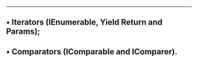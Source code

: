 --------------------------------------------------------
• Iterators (IEnumerable, Yield Return and Params);
---------------------------------------------------------
• Comparators (IComparable and IComparer).
--------------------------------------------------------
